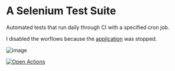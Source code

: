 # A Selenium Test Suite
Automated tests that run daily through CI with a specified cron job.

I disabled the worflows because the [application](http://softuni-qa-loadbalancer-2137572849.eu-north-1.elb.amazonaws.com/number-calculator/) was stopped.

![image](https://github.com/user-attachments/assets/536a5de3-b441-44dc-a480-423d15ff11b3)


 [![Open Actions](https://img.shields.io/badge/Open-Actions-brightgreen?style=for-the-badge)](https://github.com/nKashev/SeleniumWebNumberCalculatorTests/actions)
